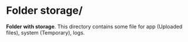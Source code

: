 # Folder storage/

**Folder with storage**. This directory contains some file for app (Uploaded files), system (Temporary), logs.
